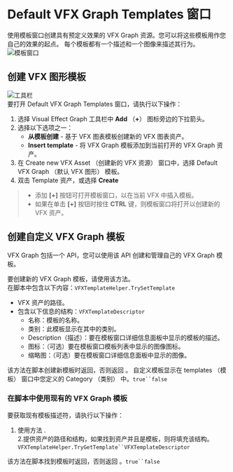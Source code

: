 # Default VFX Graph Templates 窗口
使用模板窗口创建具有预定义效果的 VFX Graph 资源。您可以将这些模板用作您自己的效果的起点。 每个模板都有一个描述和一个图像来描述其行为。
![模板窗口](https://docs.unity3d.com/Packages/com.unity.visualeffectgraph@17.0/manual/images/templates-window.png)
## [](https://docs.unity3d.com/Packages/com.unity.visualeffectgraph@17.0/manual/Templates-window.html#create-a-vfx-graph-template)创建 VFX 图形模板
![工具栏](https://docs.unity3d.com/Packages/com.unity.visualeffectgraph@17.0/manual/images/templates-window-toolbar.png)  
要打开 Default VFX Graph Templates 窗口，请执行以下操作：
1. 选择 Visual Effect Graph 工具栏中 **Add** （**+**） 图标旁边的下拉箭头。
2. 选择以下选项之一：
    - **从模板创建** - 基于 VFX 图表模板创建新的 VFX 图表资产。
    - **Insert template** - 将 VFX Graph 模板添加到当前打开的 VFX Graph 资产。
3. 在 Create new VFX Asset （创建新的 VFX 资源） 窗口中，选择 Default VFX Graph （默认 VFX 图形） 模板。
4. 双击 Template 资产，或选择 **Create**

> - 添加 **[+]** 按钮可打开模板窗口，以在当前 VFX 中插入模板。
> - 如果在单击 **[+]** 按钮时按住 **CTRL** 键，则模板窗口将打开以创建新的 VFX 资产。
## [](https://docs.unity3d.com/Packages/com.unity.visualeffectgraph@17.0/manual/Templates-window.html#create-a-custom-vfx-graph-template)创建自定义 VFX Graph 模板
VFX Graph 包括一个 API，您可以使用该 API 创建和管理自己的 VFX Graph 模板。

要创建新的 VFX Graph 模板，请使用该方法。  
在脚本中包含以下内容：`VFXTemplateHelper.TrySetTemplate`
- VFX 资产的路径。
- 包含以下信息的结构：`VFXTemplateDescriptor`
    - 名称：模板的名称。
    - 类别：此模板显示在其中的类别。
    - Description（描述）：要在模板窗口详细信息面板中显示的模板的描述。
    - 图标：（可选）要在模板窗口模板列表中显示的图像图标。
    - 缩略图：（可选）要在模板窗口详细信息面板中显示的图像。

该方法在脚本创建新模板时返回，否则返回 。 自定义模板显示在 templates （模板） 窗口中您定义的 Category （类别） 中。`true``false`
### [](https://docs.unity3d.com/Packages/com.unity.visualeffectgraph@17.0/manual/Templates-window.html#use-an-existing-vfx-graph-template-in-script)在脚本中使用现有的 VFX Graph 模板
要获取现有模板描述符，请执行以下操作：
1. 使用方法 .  
    2.提供资产的路径和结构，如果找到资产并且是模板，则将填充该结构。`VFXTemplateHelper.TryGetTemplate``VFXTemplateDescriptor`

该方法在脚本找到模板时返回，否则返回 。`true``false`